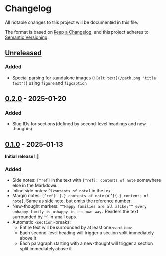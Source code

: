 # Changelog

All notable changes to this project will be documented in this file.

The format is based on [Keep a Changelog](https://keepachangelog.com/en/1.1.0/),
and this project adheres to [Semantic Versioning](https://semver.org/spec/v2.0.0.html).

## [Unreleased]

### Added

- Special parsing for standalone images (`![alt text](/path.png "title text")`) using `figure` and `figcaption`

## [0.2.0] - 2025-01-20

### Added

- Slug IDs for sections (defined by second-level headings and new-thoughts)

## [0.1.0] - 2025-01-13

**Initial release!** :tada:

### Added

- Side notes: `[^ref]` in the text with `[^ref]: contents of note` somewhere else in the Markdown.
- Inline side notes: `^[contents of note]` in the text.
- Margin notes: `[^ref]: {-} contents of note` or `^[{-} contents of note]`. Same as side note, but omits the reference number.
- New-thought markers: `^^Happy families are all alike;^^ every unhappy family is unhappy in its own way.` Renders the text surrounded by `^^` in small caps.
- Automatic `<section>` breaks:
  - Entire text will be surrounded by at least one `<section>`
  - Each second-level heading will trigger a section split immediately above it
  - Each paragraph starting with a new-thought will trigger a section split immediately above it

[Unreleased]: https://github.com/neillrobson/markdown-it-tufte/compare/v0.2.0...HEAD
[0.2.0]: https://github.com/neillrobson/markdown-it-tufte/releases/tag/v0.2.0
[0.1.0]: https://github.com/neillrobson/markdown-it-tufte/releases/tag/v0.1.0
